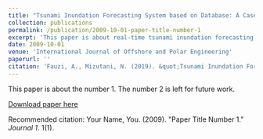 ```yaml
---
title: "Tsunami Inundation Forecasting System based on Database: A Case Study in Owase City, Japan"
collection: publications
permalink: /publication/2009-10-01-paper-title-number-1
excerpt: 'This paper is about real-time tsunami inundation forecasting.'
date: 2009-10-01
venue: 'International Journal of Offshore and Polar Engineering'
paperurl: ''
citation: 'Fauzi, A., Mizutani, N. (2019). &quot;Tsunami Inundation Forecasting System based on Database: A Case Study in Owase City, Japan.&quot; <i>International Journal of Offshore and Polar Engineering</i>. accepted'
---
```

This paper is about the number 1. The number 2 is left for future work.

[Download paper here](http://academicpages.github.io/files/paper1.pdf)

Recommended citation: Your Name, You. (2009). "Paper Title Number 1." <i>Journal 1</i>. 1(1).